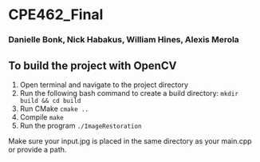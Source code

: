 # CPE462_Final
### Danielle Bonk, Nick Habakus, William Hines, Alexis Merola

## To build the project with OpenCV
1. Open terminal and navigate to the project directory
2. Run the following bash command to create a build directory:
 ```mkdir build && cd build```
3. Run CMake
   ```cmake ..```
4. Compile
   ```make```
5. Run the program
   ```./ImageRestoration```

Make sure your input.jpg is placed in the same directory as your main.cpp or provide a path.
